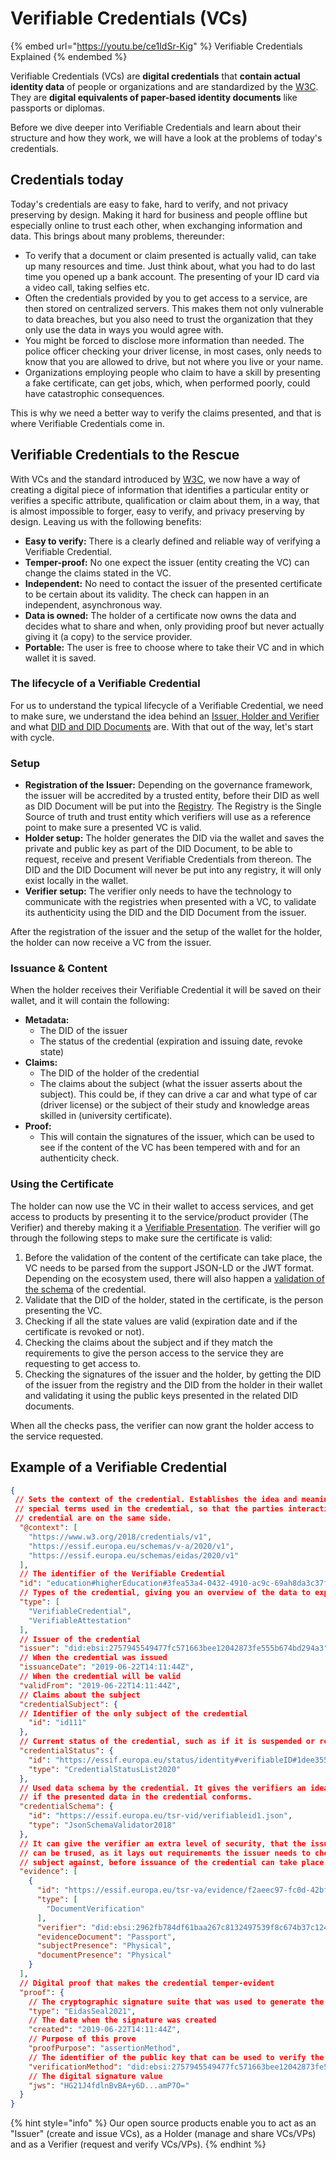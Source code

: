 # Verifiable Credentials (VCs)

{% embed url="https://youtu.be/ce1IdSr-Kig" %}
Verifiable Credentials Explained
{% endembed %}

Verifiable Credentials (VCs) are **digital credentials** that **contain actual identity data** of people or organizations and are standardized by the [W3C](https://www.w3.org/TR/vc-data-model/). They are **digital equivalents of paper-based identity documents** like passports or diplomas.

Before we dive deeper into Verifiable Credentials and learn about their structure and how they work, we will have a look at the problems of today's credentials.

## Credentials today

Today's credentials are easy to fake, hard to verify, and not privacy preserving by design. Making it hard for business and people offline but especially online to trust each other, when exchanging information and data. This brings about many problems, thereunder:

* To verify that a document or claim presented is actually valid, can take up many resources and time. Just think about, what you had to do last time you opened up a bank account. The presenting of your ID card via a video call, taking selfies etc.
* Often the credentials provided by you to get access to a service, are then stored on centralized servers. This makes them not only vulnerable to data breaches, but you also need to trust the organization that they only use the data in ways you would agree with.
* You might be forced to disclose more information than needed. The police officer checking your driver license, in most cases, only needs to know that you are allowed to drive, but not where you live or your name.
* Organizations employing people who claim to have a skill by presenting a fake certificate, can get jobs, which, when performed poorly, could have catastrophic consequences.

This is why we need a better way to verify the claims presented,  and that is where Verifiable Credentials come in.



## **Verifiable Credentials to the Rescue**

With VCs and the standard introduced by [W3C](https://www.w3.org/TR/vc-data-model/), we now have a way of creating a digital piece of information that identifies a particular entity or verifies a specific attribute, qualification or claim about them, in a way, that is almost impossible to forger, easy to verify, and privacy preserving by design.  Leaving us with the following benefits:

* **Easy to verify:** There is a clearly defined and reliable way of verifying a Verifiable Credential.&#x20;
* **Temper-proof:** No one expect the issuer (entity creating the VC) can change the claims stated in the VC.
* **Independent:** No need to contact the issuer of the presented certificate to be certain about its validity. The check can happen in an independent, asynchronous way.
* **Data is owned:** The holder of a certificate now owns the data and decides what to share and when, only providing proof but never actually giving it (a copy) to the service provider.
* **Portable:** The user is free to choose where to take their VC and in which wallet it is saved.



### The lifecycle of a Verifiable Credential

For us to understand the typical lifecycle of a Verifiable Credential, we need to make sure, we understand the idea behind an [Issuer, Holder and Verifier](https://docs.walt.id/v/ssikit/ssi-kit/what-is-ssi/ssi-or-basics#how-does-ssi-work) and what [DID and DID Documents](decentralised-identifiers-dids.md) are. With that out of the way, let's start with cycle.&#x20;

### Setup

* **Registration of the Issuer:** Depending on the governance framework, the issuer will be accredited by a trusted entity, before their DID as well as DID Document will be put into the [Registry](registries.md). The Registry is the Single Source of truth and trust entity which verifiers will use as a reference point to make sure a  presented VC is valid. &#x20;
* **Holder setup:** The holder generates the DID via the wallet and saves the private and public key as part of the DID Document, to be able to request, receive and present Verifiable Credentials from thereon. The DID and the DID Document will never be put into any registry, it will only exist locally in the wallet.
* **Verifier setup:** The verifier only needs to have the technology to communicate with the registries when presented with a VC, to validate its authenticity using the DID and the DID Document from the issuer.



After the registration of the issuer and the setup of the wallet for the holder, the holder can now receive a VC from the issuer.&#x20;

### Issuance & Content

When the holder receives their Verifiable Credential it will be saved on their wallet, and it will contain the following:

* **Metadata:**&#x20;
  * The DID of the issuer
  * The status of the credential (expiration and issuing date, revoke state)
* **Claims:**
  * The DID of the holder of the credential
  * The claims about the subject (what the issuer asserts about the subject). This could be, if they can drive a car and what type of car (driver license) or the subject of their study and knowledge areas skilled in (university certificate).
* **Proof:**
  * This will contain the signatures of the issuer, which can be used to see if the content of the VC has been tempered with and for an authenticity check.&#x20;

### Using the Certificate

The holder can now use the VC in their wallet to access services, and get access to products by presenting it to the service/product provider (The Verifier) and thereby making it a [Verifiable Presentation](verifiable-presentations-vps.md). The verifier will go through the following steps to make sure the certificate is valid:

1. Before the validation of the content of the certificate can take place, the VC needs to be parsed from the support JSON-LD or the JWT format. Depending on the ecosystem used, there will also happen a [validation of the schema](../../../../usage-examples/verifiable-credentials/verification-policies.md) of the credential.
2. Validate that the DID of the holder, stated in the certificate, is the person presenting the VC.
3. Checking if all the state values are valid (expiration date and if the certificate is revoked or not).
4. Checking the claims about the subject and if they match the requirements to give the person access to the service they are requesting to get access to.
5. Checking the signatures of the issuer and the holder, by getting the DID of the issuer from the registry and the DID from the holder in their wallet and validating it using the public keys presented in the related DID documents.

When all the checks pass, the verifier can now grant the holder access to the service requested.



## Example of a Verifiable Credential

```json
{
 // Sets the context of the credential. Establishes the idea and meaning behind the 
 // special terms used in the credential, so that the parties interacting with the
 // credential are on the same side.
  "@context": [
    "https://www.w3.org/2018/credentials/v1",
    "https://essif.europa.eu/schemas/v-a/2020/v1",
    "https://essif.europa.eu/schemas/eidas/2020/v1"
  ],
  // The identifier of the Verifiable Credential
  "id": "education#higherEducation#3fea53a4-0432-4910-ac9c-69ah8da3c37f",
  // Types of the credential, giving you an overview of the data to expect
  "type": [
    "VerifiableCredential",
    "VerifiableAttestation"
  ],
  // Issuer of the credential
  "issuer": "did:ebsi:2757945549477fc571663bee12042873fe555b674bd294a3",
  // When the credential was issued
  "issuanceDate": "2019-06-22T14:11:44Z",
  // When the credential will be valid
  "validFrom": "2019-06-22T14:11:44Z",
  // Claims about the subject
  "credentialSubject": {
  // Identifier of the only subject of the credential
    "id": "id111"
  },
  // Current status of the credential, such as if it is suspended or revoked
  "credentialStatus": {
    "id": "https://essif.europa.eu/status/identity#verifiableID#1dee355d-0432-4910-ac9c-70d89e8d674e",
    "type": "CredentialStatusList2020"
  },
  // Used data schema by the credential. It gives the verifiers an idea, 
  // if the presented data in the credential conforms.
  "credentialSchema": {
    "id": "https://essif.europa.eu/tsr-vid/verifiableid1.json",
    "type": "JsonSchemaValidator2018"
  },
  // It can give the verifier an extra level of security, that the issued credential
  // can be trused, as it lays out requirements the issuer needs to check the 
  // subject against, before issuance of the credential can take place.
  "evidence": [
    {
      "id": "https://essif.europa.eu/tsr-va/evidence/f2aeec97-fc0d-42bf-8ca7-0548192d5678",
      "type": [
        "DocumentVerification"
      ],
      "verifier": "did:ebsi:2962fb784df61baa267c8132497539f8c674b37c1244a7a",
      "evidenceDocument": "Passport",
      "subjectPresence": "Physical",
      "documentPresence": "Physical"
    }
  ],
  // Digital proof that makes the credential temper-evident
  "proof": {
    // The cryptographic signature suite that was used to generate the signature
    "type": "EidasSeal2021",
    // The date when the signature was created
    "created": "2019-06-22T14:11:44Z",
    // Purpose of this prove
    "proofPurpose": "assertionMethod",
    // The identifier of the public key that can be used to verify the signature
    "verificationMethod": "did:ebsi:2757945549477fc571663bee12042873fe555b674bd294a3#2368332668",
    // The digital signature value
    "jws": "HG21J4fdlnBvBA+y6D...amP7O="
  }
}
```

{% hint style="info" %}
Our open source products enable you to act as an "Issuer" (create and issue VCs), as a Holder (manage and share VCs/VPs) and as a Verifier (request and verify VCs/VPs).
{% endhint %}
